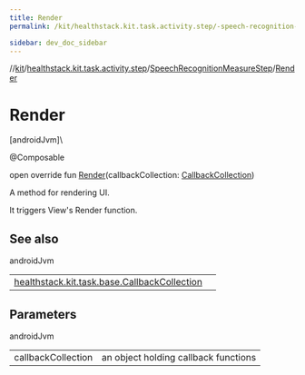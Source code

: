 ```yaml
---
title: Render
permalink: /kit/healthstack.kit.task.activity.step/-speech-recognition-measure-step/-render.html

sidebar: dev_doc_sidebar
---
```

//[kit](../../../kit.html)/[healthstack.kit.task.activity.step](../index.html)/[SpeechRecognitionMeasureStep](index.html)/[Render](-render.html)



# Render



[androidJvm]\




@Composable



open override fun [Render](-render.html)(callbackCollection: [CallbackCollection](../../healthstack.kit.task.base/-callback-collection/index.html))



A method for rendering UI.



It triggers View's Render function.



## See also


androidJvm

| | |
|---|---|
| [healthstack.kit.task.base.CallbackCollection](../../healthstack.kit.task.base/-callback-collection/index.html) |  |



## Parameters


androidJvm

| | |
|---|---|
| callbackCollection | an object holding callback functions |




